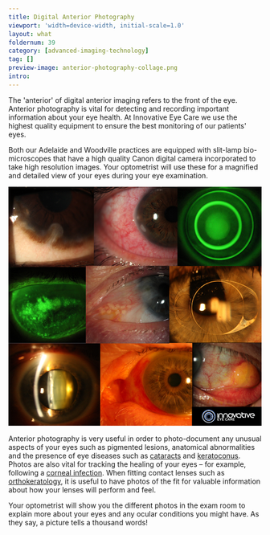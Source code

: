 ```yaml
---
title: Digital Anterior Photography
viewport: 'width=device-width, initial-scale=1.0'
layout: what
foldernum: 39
category: [advanced-imaging-technology]
tag: []
preview-image: anterior-photography-collage.png
intro: 
---
```


<div class="employee-heading">
<p>The 'anterior' of digital anterior imaging refers to the front of the eye. Anterior photography is vital for detecting and recording important information about your eye health. At Innovative Eye Care we use the highest quality equipment to ensure the best monitoring of our patients' eyes. </p>
</div>

Both our Adelaide and Woodville practices are equipped with slit-lamp bio-microscopes that have a high quality Canon digital camera incorporated to take high resolution images. Your optometrist will use these for a magnified and detailed view of your eyes during your eye examination.

![](anterior-photography-collage.png)

Anterior photography is very useful in order to photo-document any unusual aspects of your eyes such as pigmented lesions, anatomical abnormalities and the presence of eye diseases such as [cataracts](/what-we-do/cataract) and [keratoconus](/what-we-do/keratoconus). Photos are also vital for tracking the healing of your eyes – for example, following a [corneal infection](/what-we-do/keratitis). When fitting contact lenses such as [orthokeratology](/what-we-do/orthokeratology), it is useful to have photos of the fit for valuable information about how your lenses will perform and feel. 

Your optometrist will show you the different photos in the exam room to explain more about your eyes and any ocular conditions you might have. As they say, a picture tells a thousand words!

